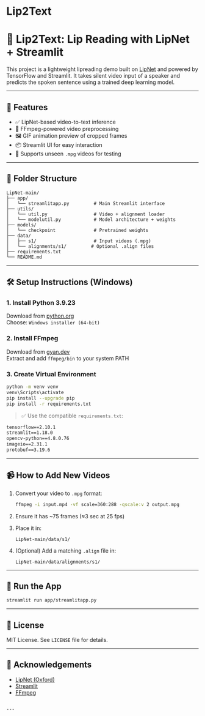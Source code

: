 # Lip2Text


# 🧠 Lip2Text: Lip Reading with LipNet + Streamlit

This project is a lightweight lipreading demo built on [LipNet](https://github.com/oxford-cs/LipNet) and powered by TensorFlow and Streamlit. It takes silent video input of a speaker and predicts the spoken sentence using a trained deep learning model.

---

## 🚀 Features

- ✅ LipNet-based video-to-text inference
- 🎥 FFmpeg-powered video preprocessing
- 🖼️ GIF animation preview of cropped frames
- 📦 Streamlit UI for easy interaction
- 🧪 Supports unseen `.mpg` videos for testing

---

## 📁 Folder Structure

```
LipNet-main/
├── app/
│   └── streamlitapp.py         # Main Streamlit interface
├── utils/
│   └── util.py                 # Video + alignment loader
│   └── modelutil.py            # Model architecture + weights
├── models/
│   └── checkpoint              # Pretrained weights
├── data/
│   ├── s1/                     # Input videos (.mpg)
│   └── alignments/s1/         # Optional .align files
├── requirements.txt
└── README.md
```

---

## 🛠️ Setup Instructions (Windows)

### 1. Install Python 3.9.23
Download from [python.org](https://www.python.org/downloads/release/python-3923/)  
Choose: `Windows installer (64-bit)`

### 2. Install FFmpeg
Download from [gyan.dev](https://www.gyan.dev/ffmpeg/builds/)  
Extract and add `ffmpeg/bin` to your system PATH

### 3. Create Virtual Environment

```bash
python -m venv venv
venv\Scripts\activate
pip install --upgrade pip
pip install -r requirements.txt
```

> ✅ Use the compatible `requirements.txt`:
```txt
tensorflow==2.10.1
streamlit==1.18.0
opencv-python==4.8.0.76
imageio==2.31.1
protobuf==3.19.6
```

---

## 📹 How to Add New Videos

1. Convert your video to `.mpg` format:
   ```bash
   ffmpeg -i input.mp4 -vf scale=360:288 -qscale:v 2 output.mpg
   ```

2. Ensure it has ~75 frames (≈3 sec at 25 fps)

3. Place it in:
   ```
   LipNet-main/data/s1/
   ```

4. (Optional) Add a matching `.align` file in:
   ```
   LipNet-main/data/alignments/s1/
   ```

---

## 🧪 Run the App

```bash
streamlit run app/streamlitapp.py
```

---

## 📜 License

MIT License. See `LICENSE` file for details.

---

## 🙌 Acknowledgements

- [LipNet (Oxford)](https://github.com/oxford-cs/LipNet)
- [Streamlit](https://streamlit.io/)
- [FFmpeg](https://ffmpeg.org/)
```

---


